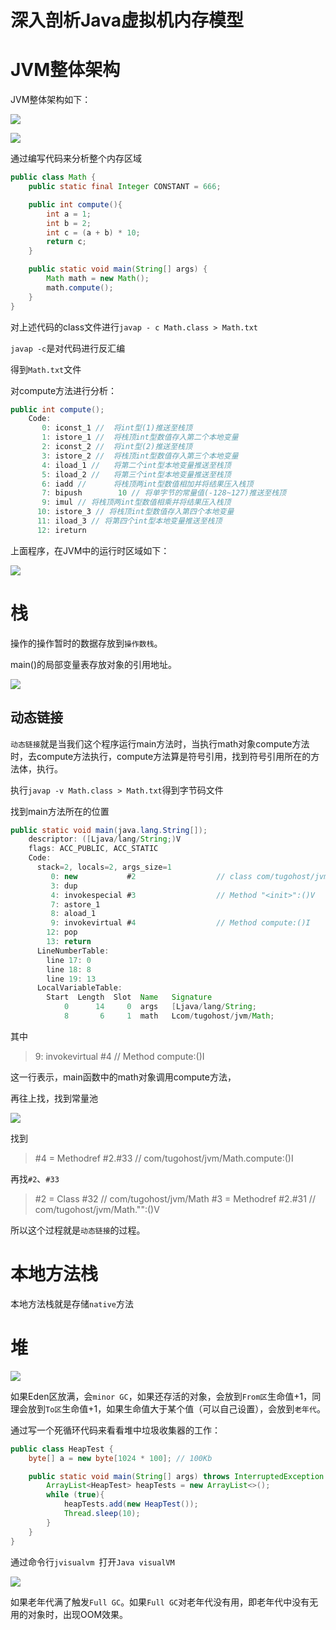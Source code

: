 # 深入剖析Java虚拟机内存模型

# JVM整体架构

JVM整体架构如下：

![](../../image/399.png)

![](../../image/398.png)

通过编写代码来分析整个内存区域

```java
public class Math {
    public static final Integer CONSTANT = 666;

    public int compute(){
        int a = 1;
        int b = 2;
        int c = (a + b) * 10;
        return c;
    }

    public static void main(String[] args) {
        Math math = new Math();
        math.compute();
    }
}
```



对上述代码的class文件进行`javap - c Math.class > Math.txt`

`javap -c`是对代码进行反汇编

得到`Math.txt`文件

对compute方法进行分析：

```java
public int compute();
    Code:
       0: iconst_1 //  将int型(1)推送至栈顶
       1: istore_1 //  将栈顶int型数值存入第二个本地变量
       2: iconst_2 //  将int型(2)推送至栈顶
       3: istore_2 //  将栈顶int型数值存入第三个本地变量
       4: iload_1 //   将第二个int型本地变量推送至栈顶
       5: iload_2 //   将第三个int型本地变量推送至栈顶
       6: iadd // 	   将栈顶两int型数值相加并将结果压入栈顶
       7: bipush        10 // 将单字节的常量值(-128~127)推送至栈顶
       9: imul // 将栈顶两int型数值相乘并将结果压入栈顶
      10: istore_3 // 将栈顶int型数值存入第四个本地变量
      11: iload_3 // 将第四个int型本地变量推送至栈顶
      12: ireturn
```

上面程序，在JVM中的运行时区域如下：

![](../../image/402.png)

# 栈

操作的操作暂时的数据存放到`操作数栈`。

main()的局部变量表存放对象的引用地址。

![](../../image/403.png)

## 动态链接

`动态链接`就是当我们这个程序运行main方法时，当执行math对象compute方法时，去compute方法执行，compute方法算是符号引用，找到符号引用所在的方法体，执行。

执行`javap -v Math.class > Math.txt`得到字节码文件

找到main方法所在的位置

```java
public static void main(java.lang.String[]);
    descriptor: ([Ljava/lang/String;)V
    flags: ACC_PUBLIC, ACC_STATIC
    Code:
      stack=2, locals=2, args_size=1
         0: new           #2                  // class com/tugohost/jvm/Math
         3: dup
         4: invokespecial #3                  // Method "<init>":()V
         7: astore_1
         8: aload_1
         9: invokevirtual #4                  // Method compute:()I
        12: pop
        13: return
      LineNumberTable:
        line 17: 0
        line 18: 8
        line 19: 13
      LocalVariableTable:
        Start  Length  Slot  Name   Signature
            0      14     0  args   [Ljava/lang/String;
            8       6     1  math   Lcom/tugohost/jvm/Math;
```

其中

> 9: invokevirtual #4                  // Method compute:()I

这一行表示，main函数中的math对象调用compute方法，

再往上找，找到常量池

![](../../image/404.png)

找到

> #4 = Methodref          #2.#33         // com/tugohost/jvm/Math.compute:()I

再找`#2`、`#33`

>    #2 = Class              #32            // com/tugohost/jvm/Math
>    #3 = Methodref          #2.#31         // com/tugohost/jvm/Math."<init>":()V

所以这个过程就是`动态链接`的过程。



 # 本地方法栈

本地方法栈就是存储`native`方法

# 堆

![](../../image/405.png)

如果Eden区放满，会`minor GC`，如果还存活的对象，会放到`From区`生命值+1，同理会放到`To区`生命值+1，如果生命值大于某个值（可以自己设置），会放到`老年代`。

通过写一个死循环代码来看看堆中垃圾收集器的工作：

```java
public class HeapTest {
    byte[] a = new byte[1024 * 100]; // 100Kb

    public static void main(String[] args) throws InterruptedException {
        ArrayList<HeapTest> heapTests = new ArrayList<>();
        while (true){
            heapTests.add(new HeapTest());
            Thread.sleep(10);
        }
    }
}

```

通过命令行`jvisualvm `打开`Java visualVM`

![](../../image/3.gif)

如果老年代满了触发`Full GC`。如果`Full GC`对老年代没有用，即老年代中没有无用的对象时，出现OOM效果。


